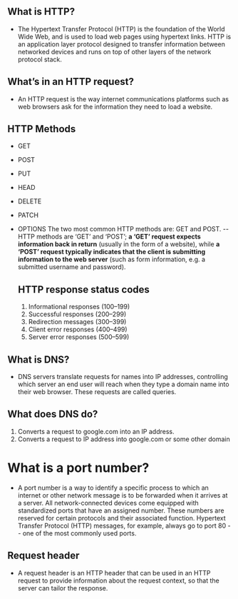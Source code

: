 ## What is HTTP?

- The Hypertext Transfer Protocol (HTTP) is the foundation of the World Wide Web, and is used to load web pages using hypertext links. HTTP is an application layer protocol designed to transfer information between networked devices and runs on top of other layers of the network protocol stack.

## What’s in an HTTP request?

- An HTTP request is the way internet communications platforms such as web browsers ask for the information they need to load a website.

## HTTP Methods

- GET
- POST
- PUT
- HEAD
- DELETE
- PATCH
- OPTIONS
  The two most common HTTP methods are: GET and POST.
  -- HTTP methods are ‘GET’ and ‘POST’; **a ‘GET’ request expects information back in return** (usually in the form of a website), while **a ‘POST’ request typically indicates that the client is submitting information to the web server** (such as form information, e.g. a submitted username and password).

  ## HTTP response status codes

  1. Informational responses (100–199)
  2. Successful responses (200–299)
  3. Redirection messages (300–399)
  4. Client error responses (400–499)
  5. Server error responses (500–599)

## What is DNS?

- DNS servers translate requests for names into IP addresses, controlling which server an end user will reach when they type a domain name into their web browser. These requests are called queries.

## What does DNS do?

1. Converts a request to google.com into an IP address.
2. Converts a request to IP address into google.com or some other domain

# What is a port number?

- A port number is a way to identify a specific process to which an internet or other network message is to be forwarded when it arrives at a server. All network-connected devices come equipped with standardized ports that have an assigned number. These numbers are reserved for certain protocols and their associated function. Hypertext Transfer Protocol (HTTP) messages, for example, always go to port 80 -- one of the most commonly used ports.

## Request header

- A request header is an HTTP header that can be used in an HTTP request to provide information about the request context, so that the server can tailor the response.
